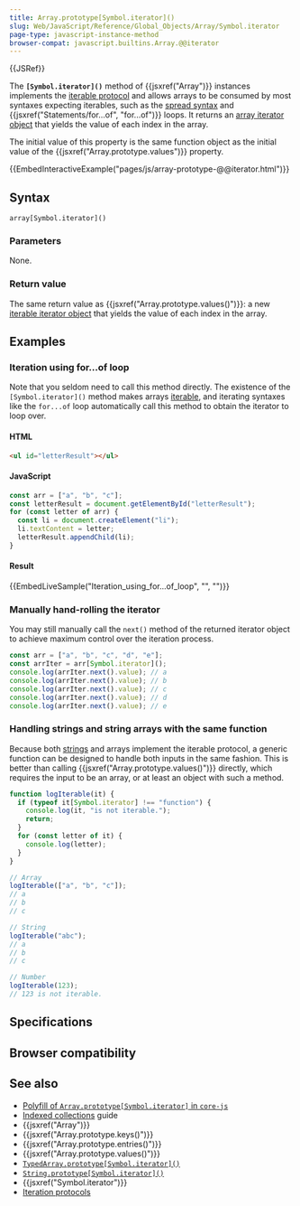 ```yaml
---
title: Array.prototype[Symbol.iterator]()
slug: Web/JavaScript/Reference/Global_Objects/Array/Symbol.iterator
page-type: javascript-instance-method
browser-compat: javascript.builtins.Array.@@iterator
---
```


{{JSRef}}

The **`[Symbol.iterator]()`** method of {{jsxref("Array")}} instances implements the [iterable protocol](/Web/JavaScript/Reference/Iteration_protocols) and allows arrays to be consumed by most syntaxes expecting iterables, such as the [spread syntax](/Web/JavaScript/Reference/Operators/Spread_syntax) and {{jsxref("Statements/for...of", "for...of")}} loops. It returns an [array iterator object](/Web/JavaScript/Reference/Global_Objects/Iterator) that yields the value of each index in the array.

The initial value of this property is the same function object as the initial value of the {{jsxref("Array.prototype.values")}} property.

{{EmbedInteractiveExample("pages/js/array-prototype-@@iterator.html")}}

## Syntax

```js-nolint
array[Symbol.iterator]()
```

### Parameters

None.

### Return value

The same return value as {{jsxref("Array.prototype.values()")}}: a new [iterable iterator object](/Web/JavaScript/Reference/Global_Objects/Iterator) that yields the value of each index in the array.

## Examples

### Iteration using for...of loop

Note that you seldom need to call this method directly. The existence of the `[Symbol.iterator]()` method makes arrays [iterable](/Web/JavaScript/Reference/Iteration_protocols#the_iterable_protocol), and iterating syntaxes like the `for...of` loop automatically call this method to obtain the iterator to loop over.

#### HTML

```html
<ul id="letterResult"></ul>
```

#### JavaScript

```js
const arr = ["a", "b", "c"];
const letterResult = document.getElementById("letterResult");
for (const letter of arr) {
  const li = document.createElement("li");
  li.textContent = letter;
  letterResult.appendChild(li);
}
```

#### Result

{{EmbedLiveSample("Iteration_using_for...of_loop", "", "")}}

### Manually hand-rolling the iterator

You may still manually call the `next()` method of the returned iterator object to achieve maximum control over the iteration process.

```js
const arr = ["a", "b", "c", "d", "e"];
const arrIter = arr[Symbol.iterator]();
console.log(arrIter.next().value); // a
console.log(arrIter.next().value); // b
console.log(arrIter.next().value); // c
console.log(arrIter.next().value); // d
console.log(arrIter.next().value); // e
```

### Handling strings and string arrays with the same function

Because both [strings](/Web/JavaScript/Reference/Global_Objects/String/Symbol.iterator) and arrays implement the iterable protocol, a generic function can be designed to handle both inputs in the same fashion. This is better than calling {{jsxref("Array.prototype.values()")}} directly, which requires the input to be an array, or at least an object with such a method.

```js
function logIterable(it) {
  if (typeof it[Symbol.iterator] !== "function") {
    console.log(it, "is not iterable.");
    return;
  }
  for (const letter of it) {
    console.log(letter);
  }
}

// Array
logIterable(["a", "b", "c"]);
// a
// b
// c

// String
logIterable("abc");
// a
// b
// c

// Number
logIterable(123);
// 123 is not iterable.
```

## Specifications



## Browser compatibility



## See also

- [Polyfill of `Array.prototype[Symbol.iterator]` in `core-js`](https://github.com/zloirock/core-js#ecmascript-array)
- [Indexed collections](/Web/JavaScript/Guide/Indexed_collections) guide
- {{jsxref("Array")}}
- {{jsxref("Array.prototype.keys()")}}
- {{jsxref("Array.prototype.entries()")}}
- {{jsxref("Array.prototype.values()")}}
- [`TypedArray.prototype[Symbol.iterator]()`](/Web/JavaScript/Reference/Global_Objects/TypedArray/Symbol.iterator)
- [`String.prototype[Symbol.iterator]()`](/Web/JavaScript/Reference/Global_Objects/String/Symbol.iterator)
- {{jsxref("Symbol.iterator")}}
- [Iteration protocols](/Web/JavaScript/Reference/Iteration_protocols)
